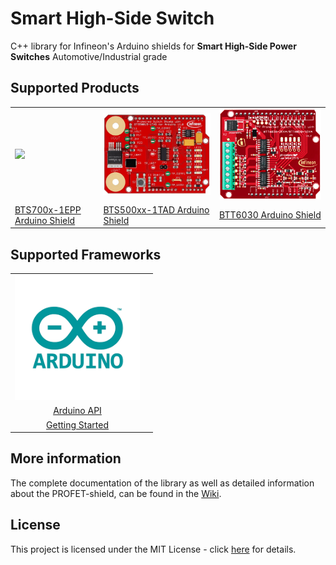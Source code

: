 # Smart High-Side Switch
C++ library for Infineon's Arduino shields for **Smart High-Side Power Switches** Automotive/Industrial grade

## Supported Products
<table>
    <tr>
        <td><img src="docs/img/Profet+2.png" width="300"></td>
        <td><img src="docs/img/BTS50015-1TAD.jpg" width="300"></td>
        <td><img src="docs/img/BTT6020-1EKA.jpg" width="300"></td>
    </tr>
    <tr>
        <td style="test-align : center"><a href="https://github.com/Infineon/high-side-switch/wiki">BTS700x-1EPP Arduino Shield</a></td>
        <td style="test-align : center"><a href="https://github.com/Infineon/high-side-switch/wiki">BTS500xx-1TAD Arduino Shield</a></td>
        <td style="test-align : center"><a href="https://github.com/Infineon/high-side-switch/wiki">BTT6030 Arduino Shield</a></td>
    </tr>
</table>

## Supported Frameworks
<table>
    <tr>
        <td><img src="img/../docs/img/arduino-logo.png" width="200"></td>
    </tr>
    <tr>
        <td style="text-align: center"><a href="https://github.com/Infineon/high-side-switch/wiki/Library-Details#api">Arduino API</a></td>
        <td></td>
    </tr>
    <tr>
        <td style="text-align: center"><a href="https://github.com/Infineon/high-side-switch/wiki/Getting-Started">Getting Started</a></td>
    </tr>
</table>

## More information
The complete documentation of the library as well as detailed information about the PROFET-shield, can be found in the [Wiki](https://github.com/Infineon/high-side-switch/wiki).

## License
This project is licensed under the MIT License - click [here](https://github.com/Infineon/high-side-switch/blob/master/LICENSE) for details.